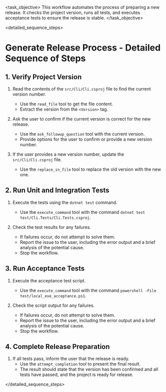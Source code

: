 <task name="Generate Release">

<task_objective>
This workflow automates the process of preparing a new release. It checks the project version, runs all tests, and executes acceptance tests to ensure the release is stable.
</task_objective>

<detailed_sequence_steps>
# Generate Release Process - Detailed Sequence of Steps

## 1. Verify Project Version

1.  Read the contents of the `src/Cli/Cli.csproj` file to find the current version number.
    - Use the `read_file` tool to get the file content.
    - Extract the version from the `<Version>` tag.

2.  Ask the user to confirm if the current version is correct for the new release.
    - Use the `ask_followup_question` tool with the current version.
    - Provide options for the user to confirm or provide a new version number.

3.  If the user provides a new version number, update the `src/Cli/Cli.csproj` file.
    - Use the `replace_in_file` tool to replace the old version with the new one.

## 2. Run Unit and Integration Tests

1.  Execute the tests using the `dotnet test` command.
    - Use the `execute_command` tool with the command `dotnet test test/Cli.Tests/Cli.Tests.csproj`.

2.  Check the test results for any failures.
    - If failures occur, do not attempt to solve them.
    - Report the issue to the user, including the error output and a brief analysis of the potential cause.
    - Stop the workflow.

## 3. Run Acceptance Tests

1.  Execute the acceptance test script.
    - Use the `execute_command` tool with the command `powershell -File test/local_exe_acceptance.ps1`.

2.  Check the script output for any failures.
    - If failures occur, do not attempt to solve them.
    - Report the issue to the user, including the error output and a brief analysis of the potential cause.
    - Stop the workflow.

## 4. Complete Release Preparation

1.  If all tests pass, inform the user that the release is ready.
    - Use the `attempt_completion` tool to present the final result.
    - The result should state that the version has been confirmed and all tests have passed, and the project is ready for release.

</detailed_sequence_steps>

</task>

